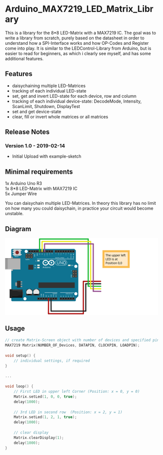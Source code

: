 # Arduino_MAX7219_LED_Matrix_Library
This is a library for the 8*8 LED-Matrix with a MAX7219 IC. The goal was to write a library from scratch, purely 
based on the datasheet in order to understand how a SPI-Interface works and how OP-Codes and Register come into play. 
It is similar to the LEDControl-Library from Arduino, but is easier to read for beginners, as which i clearly see myself, 
and has some additional features.  
  
## Features
* daisychaining multiple LED-Matrices  
* tracking of each individual LED-state  
* set, get and invert LED-state for each device, row and column  
* tracking of each individual device-state: DecodeMode, Intensity, ScanLimit, Shutdown, DisplayTest  
* set and get device-state  
* clear, fill or invert whole matrices or all matrices  
  
## Release Notes
  
### Version 1.0  - 2019-02-14
* Initial Upload with example-sketch
  
## Minimal requirements
  
1x Arduino Uno R3  
1x 8*8 LED-Matrix with MAX7219 IC  
5x Jumper Wire  
  
You can daisychain multiple LED-Matrices. In theory this library has no limit on how many you could daisychain, in practice your circuit would become unstable.  
  
## Diagram
  
![alt text](https://github.com/Mimaku/Arduino_MAX7219_LED_Matrix_Library/blob/master/examples/MAX7219/LED-Matrix_Steckplatine.svg "Diagram / Breadboard layout")
  
## Usage

```c
// create Matrix-Screen object with number of devices and specified pin-layout
MAX7219 Matrix(NUMBER_OF_Devices, DATAPIN, CLOCKPIN, LOADPIN);
  
void setup() {  
    // individual settings, if required  
}  
  
...  
  
void loop() {  
    // First LED in upper left Corner (Position: x = 0, y = 0)  
	Matrix.setLed(1, 0, 0, true);  
	delay(1000);  
	
	// 3rd LED in second row  (Position: x = 2, y = 1)  
	Matrix.setLed(1, 2, 1, true);  
	delay(1000);  
	
	// clear display  
	Matrix.clearDisplay(1);  
	delay(1000);  
}  
```  